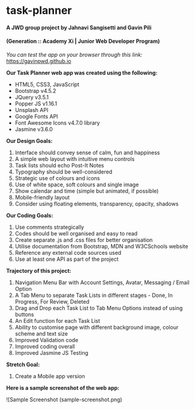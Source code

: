 # task-planner
#### A JWD group project by Jahnavi Sangisetti and Gavin Pili
#### (Generation :: Academy Xi  |  Junior Web Developer Program)

*You can test the app on your browser through this link:*
https://gavinpwd.github.io

**Our Task Planner web app was created using the following:**

- HTML5, CSS3, JavaScript
- Bootstrap v4.5.2
- JQuery v3.5.1
- Popper JS v1.16.1
- Unsplash API
- Google Fonts API
- Font Awesome Icons v4.7.0 library
- Jasmine v3.6.0


**Our Design Goals:**
1. Interface should convey sense of calm, fun and happiness
2. A simple web layout with intuitive menu controls
3. Task lists should echo Post-It Notes
4. Typography should be well-considered
5. Strategic use of colours and icons
7. Use of white space, soft colours and single image
8. Show calendar and time (simple but animated, if possible)
9. Mobile-friendly layout
10. Consider using floating elements, transparency, opacity, shadows 


**Our Coding Goals:**
1. Use comments strategically
2. Codes should be well organised and easy to read
3. Create separate .js and .css files for better organisation
4. Utilise documentation from Bootstrap, MDN and W3CSchools website
5. Reference any external code sources used
6. Use at least one API as part of the project


**Trajectory of this project:**
1. Navigation Menu Bar with Account Settings, Avatar, Messaging / Email Option
2. A Tab Menu to separate Task Lists in different stages - Done, In Progress, For Review, Deleted
3. Drag and Drop each Task List to Tab Menu Options instead of using buttons
4. An Edit function for each Task List
5. Ability to customise page with different background image, colour scheme and text size
6. Improved Validation code
7. Improved coding overall
8. Improved Jasmine JS Testing


**Stretch Goal:**
1. Create a Mobile app version


**Here is a sample screenshot of the web app:**

![Sample Screenshot (sample-screenshot.png)

